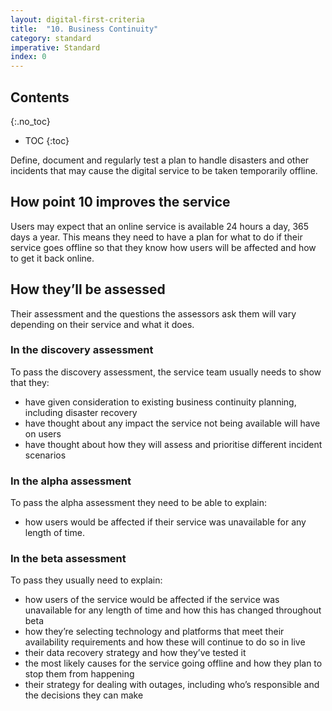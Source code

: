```yaml
---
layout: digital-first-criteria
title:  "10. Business Continuity"
category: standard
imperative: Standard
index: 0
---
```


## Contents
{:.no_toc}
* TOC
{:toc}
<!--TOC max3-->


Define, document and regularly test a plan to handle disasters and other incidents that may cause the digital service to be taken temporarily offline.

## How point 10 improves the service

Users may expect that an online service is available 24 hours a day, 365 days a year. This means they need to have a plan for what to do if their service goes offline so that they know how users will be affected and how to get it back online.

## How they’ll be assessed

Their assessment and the questions the assessors ask them will vary depending on their service and what it does.

### In the discovery assessment

To pass the discovery assessment, the service team usually needs to show that they:

* have given consideration to existing business continuity planning, including disaster recovery
* have thought about any impact the service not being available will have on users
* have thought about how they will assess and prioritise different incident scenarios

### In the alpha assessment

To pass the alpha assessment they need to be able to explain:

* how users would be affected if their service was unavailable for any length of time.

### In the beta assessment

To pass they usually need to explain:

* how users of the service would be affected if the service was unavailable for any length of time and how this has changed throughout beta
* how they’re selecting technology and platforms that meet their availability requirements and how these will continue to do so in live
* their data recovery strategy and how they’ve tested it
* the most likely causes for the service going offline and how they plan to stop them from happening
* their strategy for dealing with outages, including who’s responsible and the decisions they can make
